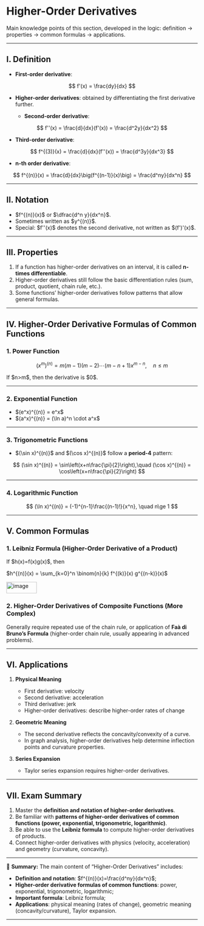 


# Higher-Order Derivatives

Main knowledge points of this section, developed in the logic: definition → properties → common formulas → applications.

---

## I. Definition

* **First-order derivative**:

$$
f'(x) = \frac{dy}{dx}
$$

* **Higher-order derivatives**: obtained by differentiating the first derivative further.

  * **Second-order derivative**:

$$
f''(x) = \frac{d}{dx}(f'(x)) = \frac{d^2y}{dx^2}
$$

* **Third-order derivative**:

$$
f^{(3)}(x) = \frac{d}{dx}(f''(x)) = \frac{d^3y}{dx^3}
$$

* **n-th order derivative**:

$$
f^{(n)}(x) = \frac{d}{dx}\big(f^{(n-1)}(x)\big) = \frac{d^ny}{dx^n}
$$

---

## II. Notation

* \$f^{(n)}(x)\$ or \$\dfrac{d^n y}{dx^n}\$.
* Sometimes written as \$y^{(n)}\$.
* Special: \$f''(x)\$ denotes the second derivative, not written as \$(f')'(x)\$.

---

## III. Properties

1. If a function has higher-order derivatives on an interval, it is called **n-times differentiable**.
2. Higher-order derivatives still follow the basic differentiation rules (sum, product, quotient, chain rule, etc.).
3. Some functions’ higher-order derivatives follow patterns that allow general formulas.

---

## IV. Higher-Order Derivative Formulas of Common Functions

### 1. Power Function

$$
(x^m)^{(n)} = m(m-1)(m-2)\cdots(m-n+1)x^{m-n},\quad n\le m
$$

If \$n>m\$, then the derivative is \$0\$.

---

### 2. Exponential Function

* \$(e^x)^{(n)} = e^x\$
* \$(a^x)^{(n)} = (\ln a)^n \cdot a^x\$

---

### 3. Trigonometric Functions

* \$(\sin x)^{(n)}\$ and \$(\cos x)^{(n)}\$ follow a **period-4** pattern:

$$
(\sin x)^{(n)} = \sin\left(x+n\frac{\pi}{2}\right),\quad
(\cos x)^{(n)} = \cos\left(x+n\frac{\pi}{2}\right)
$$

---

### 4. Logarithmic Function

$$
(\ln x)^{(n)} = (-1)^{n-1}\frac{(n-1)!}{x^n}, \quad n\ge 1
$$

---

## V. Common Formulas

### 1. Leibniz Formula (Higher-Order Derivative of a Product)

If \$h(x)=f(x)g(x)\$, then

$h^{(n)}(x) = \sum_{k=0}^n \binom{n}{k} f^{(k)}(x) g^{(n-k)}(x)$

<img width="80" height="30" alt="image" src="https://github.com/user-attachments/assets/77211dff-b755-4a49-a875-7172ba65d991" />

### 2. Higher-Order Derivatives of Composite Functions (More Complex)

Generally require repeated use of the chain rule, or application of **Faà di Bruno’s Formula** (higher-order chain rule, usually appearing in advanced problems).

---

## VI. Applications

1. **Physical Meaning**

   * First derivative: velocity
   * Second derivative: acceleration
   * Third derivative: jerk
   * Higher-order derivatives: describe higher-order rates of change

2. **Geometric Meaning**

   * The second derivative reflects the concavity/convexity of a curve.
   * In graph analysis, higher-order derivatives help determine inflection points and curvature properties.

3. **Series Expansion**

   * Taylor series expansion requires higher-order derivatives.

---

## VII. Exam Summary

1. Master the **definition and notation of higher-order derivatives**.
2. Be familiar with **patterns of higher-order derivatives of common functions (power, exponential, trigonometric, logarithmic)**.
3. Be able to use the **Leibniz formula** to compute higher-order derivatives of products.
4. Connect higher-order derivatives with physics (velocity, acceleration) and geometry (curvature, concavity).

---

📌 **Summary:**
The main content of “Higher-Order Derivatives” includes:

* **Definition and notation**: \$f^{(n)}(x)=\frac{d^ny}{dx^n}\$;
* **Higher-order derivative formulas of common functions**: power, exponential, trigonometric, logarithmic;
* **Important formula**: Leibniz formula;
* **Applications**: physical meaning (rates of change), geometric meaning (concavity/curvature), Taylor expansion.

---
